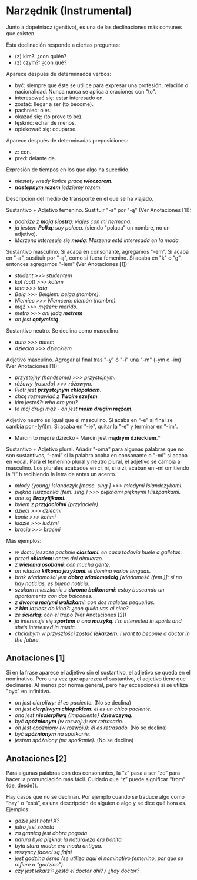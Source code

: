 Narzędnik (Instrumental)
========================

Junto a dopełniacz (genitivo), es una de las declinaciones más comunes que
existen.

Esta declinación responde a ciertas preguntas:
* (z) kim?: ¿con quién?
* (z) czym?: ¿con qué?

Aparece después de determinados verbos:
* być: siempre que éste se utilice para expresar una profesión, relación o
  nacionalidad. Nunca nunca se aplica a oraciones con "to".
* interesować się: estar interesado en.
* zostać: llegar a ser (to become).
* pachnieć: oler.
* okazać się: (to prove to be).
* tęsknić: echar de menos.
* opiekować się: ocuparse.

Aparece después de determinadas preposiciones:
* z: con.
* pred: delante de.

Expresión de tiempos en los que algo ha sucedido.
* *niestety wtedy końce pracę **wieczorem**.*
* ***następnym razem** jedziemy razem.*

Descripción del medio de transporte en el que se ha viajado.

Sustantivo + Adjetivo femenino. Sustituir "-a" por "-ą" (Ver Anotaciones [1]):
* *podróże z **moją siostrą**: viajes con mi hermana.*
* *ja jestem **Polką**: soy polaca.* (siendo "polaca" un nombre, no un adjetivo).
* *Marzena interesuje się **modą**: Marzena está interesada en la moda*

Sustantivo masculino. Si acaba en consonante, agregamos "-em". Si acaba en "-a",
sustituir por "-ą", como si fuera femenino. Si acaba en "k" o "g", entonces
agregamos "-iem" (Ver Anotaciones [1]):
* *student >>> studentem*
* *kot (cat) >>> kotem*
* *tata >>> tatą*
* *Belg >>> Belgiem: belga (nombre).*
* *Niemiec >>> Niemcem: alemán (nombre).*
* *mąż >>> mężem: marido.*
* *metro >>> oni jadą **metrem***
* *on jest **optymistą***

Sustantivo neutro. Se declina como masculino.
* *auto >>> autem*
* *dziecko >>> dzieckiem*

Adjetivo masculino. Agregar al final tras "-y" ó "-i" una "-m" (-ym o -im)
(Ver Anotaciones [1]):
* *przystojny (handsome) >>> przystojnym.*
* *różowy {rosado} >>> różowym.*
* *Piotr jest **przystojnym chłopakiem**.*
* *chcę rozmawiać z **Twoim szefem**.*
* *kim jesteś?: who are you?*
* *to mój drugi mąż - on jest **moim drugim mężem**.*

Adjetivo neutro es igual que el masculino. Si acaba en “-e” al final se cambia
por -(y/i)m. Si acaba en "-ie", quitar la "-e" y terminar en "-im".
* Marcin to mądre dziecko - Marcin jest **mądrym dzieckiem**.*

Sustantivo + Adjetivo plural. Añadir "-oma" para algunas palabras que no son
sustantivos, “-ami” si la palabra acaba en consonante o
"-mi" si acaba en vocal. Para el femenino plural y neutro plural, el adjetivo se
cambia a masculino. Los plurales acabados en ci, ni, si o zi, acaban en -mi
omitiendo la “i” h recibiendo la letra de antes un acento.
* *młody (young) Islandczyk [masc. sing.] >>> młodymi Islandczykami.*
* *piękna Hiszpanka [fem. sing.] >>> pięknami pięknymi Hiszpankami.*
* *one są **Brazylijkami**.*
* *byłem z **przyjaciółmi** (przyjaciele).*
* *dzieci >>> dziećmi*
* *konie >>> końmi*
* *ludzie >>> ludźmi*
* *bracia >>> braćmi*

Más ejemplos:
* *w domu jeszcze pachnie **ciastami**: en casa todavía huele a galletas.*
* *przed **obiadem**: antes del almuerzo.*
* *z **wieloma osobami**: con mucha gente.*
* *on wladza **kilkoma jezykami**: el domina varias lenguas.*
* *brak wiadomości jest **dobrą wiadomością** [wiadomość (fem.)]: si no hay
  noticias, es buena noticia.*
* *szukam mieszkanie z **dwoma balkonami**: estoy buscando un apartamento con dos balcones.*
* *z **dwoma małymi walizkami**: con dos maletas pequeñas.*
* *z **kim** idziesz do kina?: ¿con quién vas al cine?*
* *ze **ścierką**: con el trapo* (Ver Anotaciones [2])
* *ja interesuje się **sportem** a ona **muzyką**: I’m interested in sports and
  she’s interested in music.*
* *chciałbym w przyszłości zostać **lekarzem**: I want to become a doctor in the
  future.*

Anotaciones [1]
---------------

Si en la frase aparece el adjetivo sin el sustantivo, el adjetivo se queda en el
nominativo. Pero una vez que aparezca el sustantivo, el adjetivo tiene que
declinarse. Al menos por norma general, pero hay excepciones si se utiliza "być"
en infinitivo.
* *on jest cierpliwy: él es paciente.* (No se declina)
* *on jest **cierpliwym chłopakiem**: él es un chico paciente.*
* *ona jest **niecierpliwą** {impaciente} **dziewczyną**.*
* *być **opóźnionym** (w rozwoju): ser retrasado.*
* *on jest opóźniony (w rozwoju): él es retrasado.* (No se declina)
* *być **spóźnionym** na spotkanie.*
* *jestem spóźniony (na spotkanie).* (No se declina)

Anotaciones [2]
---------------

Para algunas palabras con dos consonantes, la “z” pasa a ser “ze” para hacer la
pronunciación más fácil. Cuidado que “z” puede significar “from” {de, desde}).

Hay casos que no se declinan. Por ejemplo cuando se traduce algo como “hay” o
“está”, es una descripción de alguien o algo y se dice qué hora es. Ejemplos:

* *gdzie jest hotel X?*
* *jutro jest sobota*
* *za granicą jest dobra pogoda*
* *natura była piękna: la naturaleza era bonita.*
* *była stara moda: era moda antigua.*
* *wszyscy faceci są fajni*
* *jest godzina ósma (se utiliza aquí el nominativo femenino, por que se
  refiere a “godzina”).*
* *czy jest lekarz?: ¿está el doctor ahí? / ¿hay doctor?*
